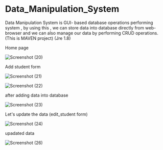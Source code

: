 # Data_Manipulation_System
Data Manipulation System is GUI- based database operations performing system , by using this , we can store data into database directly from web-browser and we can also manage our data by performing CRUD operations.
(This is MAVEN project)
(Jre 1.8)




Home page 

![Screenshot (20)](https://user-images.githubusercontent.com/100037271/175469612-94698021-72fd-4c99-992a-0937a5663bce.png)




Add student form

![Screenshot (21)](https://user-images.githubusercontent.com/100037271/175469833-e11222b4-faf7-47be-88bf-8921270bf139.png)



![Screenshot (22)](https://user-images.githubusercontent.com/100037271/175469855-0cc6e52c-7e16-485c-b322-ca29fa585095.png)


after adding data into database

![Screenshot (23)](https://user-images.githubusercontent.com/100037271/175469874-b3e29db9-eb39-4085-a803-61f81def0843.png)


Let's update the data (edit_student form)

![Screenshot (24)](https://user-images.githubusercontent.com/100037271/175469888-e1e1abd9-17a8-40ab-8713-3378f9c3d2f6.png)


upadated data 


![Screenshot (26)](https://user-images.githubusercontent.com/100037271/175469898-d29dd8d3-232e-4013-9377-7f825b0539ef.png)
